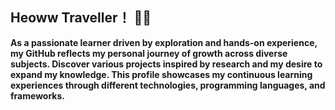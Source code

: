 ## Heoww Traveller！ 👋🏻
**As a passionate learner driven by exploration and hands-on experience, my GitHub reflects my personal journey of growth across diverse subjects. Discover various projects inspired by research and my desire to expand my knowledge. This profile showcases my continuous learning experiences through different technologies, programming languages, and frameworks.**
